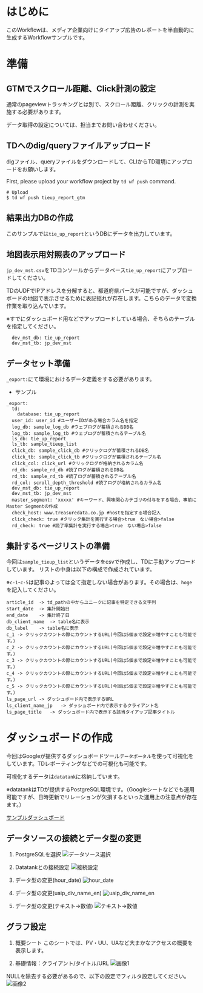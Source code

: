 # はじめに

このWorkflowは、メディア企業向けにタイアップ広告のレポートを半自動的に生成するWorkflowサンプルです。  

  
# 準備

## GTMでスクロール距離、Click計測の設定

通常のpageviewトラッキングとは別で、スクロール距離、クリックの計測を実施する必要があります。
  
データ取得の設定については、担当までお問い合わせください。

  
## TDへのdig/queryファイルアップロード

digファイル、queryファイルをダウンロードして、CLIからTD環境にアップロードをお願いします。
  
First, please upload your workflow project by `td wf push` command.
```
# Upload
$ td wf push tieup_report_gtm
```

  
## 結果出力DBの作成

このサンプルでは`tie_up_report`というDBにデータを出力しています。

  
## 地図表示用対照表のアップロード

`jp_dev_mst.csv`をTDコンソールからデータベース`tie_up_report`にアップロードしてください。
  
TDのUDFでIPアドレスを分解すると、都道府県パースが可能ですが、ダッシュボードの地図で表示させるために表記揺れが存在します。こちらのデータで変換作業を取り込んでいます。
  
※すでにダッシュボード用などでアップロードしている場合、そちらのテーブルを指定してください。

```
  dev_mst_db: tie_up_report
  dev_mst_tb: jp_dev_mst
```
  
## データセット準備

`_export:`にて環境におけるデータ定義をする必要があります。

- サンプル
```
_export:
  td:
    database: tie_up_report
  user_id: user_id #ユーザーIDがある場合カラム名を指定
  log_db: sample_log_db #ウェブログが蓄積されるDB名
  log_tb: sample_log_tb #ウェブログが蓄積されるテーブル名
  ls_db: tie_up_report
  ls_tb: sample_tieup_list
  click_db: sample_click_db #クリックログが蓄積されるDB名
  click_tb: sample_click_tb #クリックログが蓄積されるテーブル名
  click_col: click_url #クリックログが格納されるカラム名
  rd_db: sample_rd_db #読了ログが蓄積されるDB名
  rd_tb: sample_rd_tb #読了ログが蓄積されるテーブル名
  rd_col: scroll_depth_threshold #読了ログが格納されるカラム名
  dev_mst_db: tie_up_report
  dev_mst_tb: jp_dev_mst
  master_segment: 'xxxxx' #キーワード、興味関心カテゴリの付与をする場合、事前にMaster Segmentの作成
  check_host: www.treasuredata.co.jp #hostを指定する場合記入
  click_check: true #クリック集計を実行する場合>true　ない場合>false
  rd_check: true #読了率集計を実行する場合>true　ない場合>false
```

  
## 集計するページリストの準備

今回は`sample_tieup_list`というデータをcsvで作成し、TDに手動アップロードしています。
リストの中身は以下の構成で作成されています。
  
※`c-1`-`c-5`は記事のよっては全て指定しない場合があります。その場合は、`hoge`を記入してください。

```
article_id	-> td_pathの中からユニークに記事を特定できる文字列
start_date	-> 集計開始日
end_date	-> 集計終了日
db_client_name	-> table名に表示
db_label	-> table名に表示
c_1	-> クリックカウントの際にカウントするURL(今回は5個まで設定※増やすことも可能です。)
c_2	-> クリックカウントの際にカウントするURL(今回は5個まで設定※増やすことも可能です。)
c_3	-> クリックカウントの際にカウントするURL(今回は5個まで設定※増やすことも可能です。)
c_4	-> クリックカウントの際にカウントするURL(今回は5個まで設定※増やすことも可能です。)
c_5	-> クリックカウントの際にカウントするURL(今回は5個まで設定※増やすことも可能です。)
ls_page_url	-> ダッシュボード内で表示するURL
ls_client_name_jp	-> ダッシュボード内で表示するクライアント名
ls_page_title	-> ダッシュボード内で表示する該当タイアップ記事タイトル
```

  
# ダッシュボードの作成

今回はGoogleが提供するダッシュボードツール`データポータル`を使って可視化をしています。TDレポーティングなどでの可視化も可能です。
  
可視化するデータは`datatank`に格納しています。
  
※datatankはTDが提供するPostgreSQL環境です。（Googleシートなどでも運用可能ですが、日時更新でリレーションが欠損するといった運用上の注意点が存在ます。）

[サンプルダッシュボード](https://datastudio.google.com/open/1MHYfrBTWqVa1nC-VRHhnzbAyPpVi7Uff)
  
  
## データソースの接続とデータ型の変更

1. PostgreSQLを選択
![データソース選択](https://github.com/tsukaharakazuki/image/blob/master/dataportal_1.png?raw=true "データソース")
  
2. Datatankとの接続設定
![接続設定](https://github.com/tsukaharakazuki/image/blob/master/dataportal_2.png?raw=true "データソース")

3. データ型の変更(hour_date)
![hour_date](https://github.com/tsukaharakazuki/image/blob/master/dataportal_3.png?raw=true "hour_date")

4. データ型の変更(uaip_div_name_en)
![uaip_div_name_en](https://github.com/tsukaharakazuki/image/blob/master/dataportal_4.png?raw=true "uaip_div_name_en")

5. データ型の変更(テキスト->数値)
![テキスト->数値](https://github.com/tsukaharakazuki/image/blob/master/dataportal_5.png?raw=true "テキスト->数値")
　
## グラフ設定

1. 概要シート
このシートでは、PV・UU、UAなど大まかなアクセスの概要を表示します。
  
  1. 基礎情報：クライアント/タイトル/URL
  ![画像1](https://github.com/tsukaharakazuki/image/blob/master/dataportal_graph_1.png?raw=true "画像1")
    
  NULLを除去する必要があるので、以下の設定でフィルタ設定してください。
  ![画像2](https://github.com/tsukaharakazuki/image/blob/master/dataportal_graph_2.png?raw=true "画像2")

